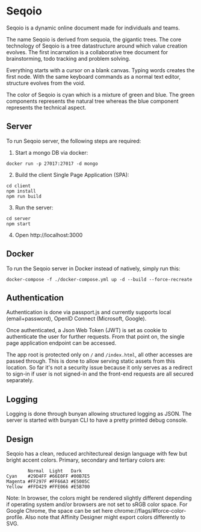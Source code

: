 # Seqoio

Seqoio is a dynamic online document made for individuals and teams.

The name Seqoio is derived from sequoia, the gigantic trees. The core technology of Seqoio is a tree datastructure around which value creation evolves. The first incarnation is a collaborative tree document for brainstorming, todo tracking and problem solving.

Everything starts with a cursor on a blank canvas. Typing words creates the first node. With the same keyboard commands as a normal text editor, structure evolves from the void.

The color of Seqoio is cyan which is a mixture of green and blue. The green components represents the natural tree whereas the blue component represents the technical aspect.

## Server

To run Seqoio server, the following steps are required:

1. Start a mongo DB via docker:

```
docker run -p 27017:27017 -d mongo
```

2. Build the client Single Page Application (SPA):

```
cd client
npm install
npm run build
```

3. Run the server:

```
cd server
npm start
```

4. Open http://localhost:3000


## Docker

To run the Seqoio server in Docker instead of natively, simply run this:

```
docker-compose -f ./docker-compose.yml up -d --build --force-recreate
```

## Authentication

Authentication is done via passport.js and currently supports local (email+password), OpenID Connect (Microsoft, Google).

Once authenticated, a Json Web Token (JWT) is set as cookie to authenticate the user for further requests. From that point on, the single page application endpoint can be accessed.

The app root is protected only on `/` and `/index.html`, all other accesses are passed through. This is done to allow serving static assets from this location. So far it's not a security issue because it only serves as a redirect to sign-in if user is not signed-in and the front-end requests are all secured separately.

## Logging

Logging is done through bunyan allowing structured logging as JSON. The server is started with bunyan CLI to have a pretty printed debug console.


## Design

Seqoio has a clean, reduced architectureal design language with few but bright accent colors. Primary, secondary and tertiary colors are:

```
        Normal  Light   Dark
Cyan    #29D4FF #66E0FF #00B7E5
Magenta #FF297F #FF66A3 #E5005C
Yellow  #FFD429 #FFE066 #E5B700
```

Note: In browser, the colors might be rendered slightly different depending if operating system and/or browsers are not set to sRGB color space. For Google Chrome, the space can be set here chrome://flags/#force-color-profile. Also note that Affinity Designer might export colors differently to SVG.
